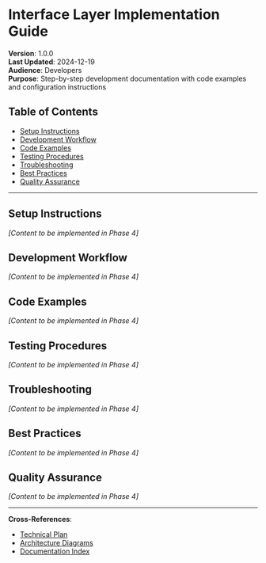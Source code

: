 # Interface Layer Implementation Guide

**Version**: 1.0.0  
**Last Updated**: 2024-12-19  
**Audience**: Developers  
**Purpose**: Step-by-step development documentation with code examples and configuration instructions

## Table of Contents

- [Setup Instructions](#setup-instructions)
- [Development Workflow](#development-workflow)
- [Code Examples](#code-examples)
- [Testing Procedures](#testing-procedures)
- [Troubleshooting](#troubleshooting)
- [Best Practices](#best-practices)
- [Quality Assurance](#quality-assurance)

---

## Setup Instructions

_[Content to be implemented in Phase 4]_

## Development Workflow

_[Content to be implemented in Phase 4]_

## Code Examples

_[Content to be implemented in Phase 4]_

## Testing Procedures

_[Content to be implemented in Phase 4]_

## Troubleshooting

_[Content to be implemented in Phase 4]_

## Best Practices

_[Content to be implemented in Phase 4]_

## Quality Assurance

_[Content to be implemented in Phase 4]_

---

**Cross-References**:

- [Technical Plan](./INTERFACE_LAYER_TECHNICAL_PLAN.md)
- [Architecture Diagrams](./INTERFACE_LAYER_ARCHITECTURE_DIAGRAM.md)
- [Documentation Index](./ISOLATION_DOCUMENTATION_INDEX.md)
